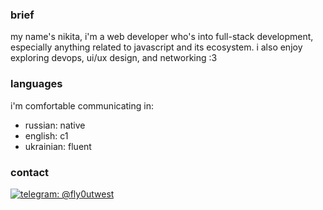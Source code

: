 ### brief

my name's nikita, i'm a web developer who's into full-stack development, especially anything related to javascript and its ecosystem. i also enjoy exploring devops, ui/ux design, and networking :3 

### languages

i'm comfortable communicating in:

- russian: native
- english: c1
- ukrainian: fluent

### contact
[![telegram: @fly0utwest](https://img.shields.io/badge/Telegram---?logo=telegram&style=for-the-badge&color=blue)](//t.me/fly0utwest)
